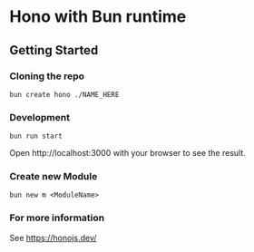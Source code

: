 # Hono with Bun runtime

## Getting Started

### Cloning the repo

```
bun create hono ./NAME_HERE
```

### Development

```
bun run start
```

Open http://localhost:3000 with your browser to see the result.

### Create new Module

```
bun new m <ModuleName>
```

### For more information

See <https://honojs.dev/>